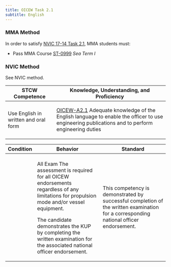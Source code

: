 ```yaml
---
title: OICEW Task 2.1 
subtitle: English
---
```



### MMA Method

In order to satisfy  [NVIC 17-14  Task  2.1](/stcw23/assets/images/nvic-17-14.pdf), MMA students must:

* Pass MMA Course  [ST-0999](ST-0999) *Sea Term I*


### NVIC Method

<a onclick="togglevisibility('nvic_methods')" >See NVIC method.</a>

<div id='nvic_methods' class='hide'>

<table>
<thead>
<tr>
<th class='forty'> STCW Competence </th>
<th class='sixty'> Knowledge, Understanding, and Proficiency </th>
</tr>
</thead>




<tbody>
<tr><td markdown='1'>

Use English in written and oral form

</td><td markdown='1'>

[OICEW-A2.1](../../tables/31.html#OICEW-A2.1) Adequate knowledge of the English language to enable the officer to use engineering publications and to perform engineering duties

</td></tr>


</tbody>
</table>


<table>
<thead>
<tr><th class='twenty'>  Condition </th><th class='twenty'> Behavior </th><th  class='sixty'>Standard </th></tr>
</thead>
<tbody >



<tr><td markdown='1'>


</td><td markdown='1'>


<br>

<div class="tooltip">All Exam
<span class="tooltiptext">
The assessment is required for all OICEW endorsements regardless of any limitations for propulsion mode and/or vessel equipment.

The candidate demonstrates the KUP by completing the written examination for the associated national officer endorsement.
</span>
</div>


</td><td markdown='1'>

This competency is demonstrated by successful completion of the written examination for a corresponding national officer endorsement.

</td></tr>
</tbody>
</table>
</div>
